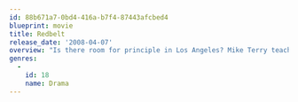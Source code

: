 ```yaml
---
id: 88b671a7-0bd4-416a-b7f4-87443afcbed4
blueprint: movie
title: Redbelt
release_date: '2008-04-07'
overview: "Is there room for principle in Los Angeles? Mike Terry teaches jujitsu and barely makes ends meet. His Brazilian wife, whose family promotes fights, wants to see Mike in the ring making money, but to him competition is degrading. A woman sideswipes Mike's car and then, after an odd sequence of events, shoots out the studio's window. Later that evening, Mike rescues an action movie star in a fistfight at a bar. In return, the actor befriends Mike, gives him a gift, offers him work on his newest film, and introduces Mike's wife to his own - the women initiate business dealings. Then, things go sour all at once, Mike's debts mount, and going into the ring may be his only option."
genres:
  -
    id: 18
    name: Drama
---
```

